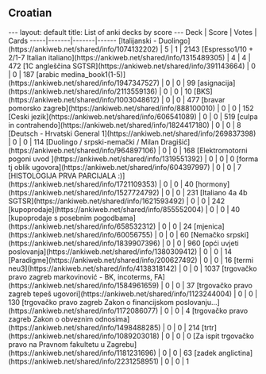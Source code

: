 <h2>Croatian</h2>
---
layout: default
title: List of anki decks by score
---
Deck | Score | Votes | Cards
-----|-------|-------|------
[Italijanski - Duolingo](https://ankiweb.net/shared/info/1074132202) | 5 | 1 | 2143
[Espresso1/10 + 2/1-7 Italian italiano](https://ankiweb.net/shared/info/1315489305) | 4 | 4 | 472
[1C angleščina SGTSR](https://ankiweb.net/shared/info/391143664) | 0 | 0 | 187
[arabic medina_book1(1-5)](https://ankiweb.net/shared/info/1947347527) | 0 | 0 | 99
[asignacija](https://ankiweb.net/shared/info/2113559136) | 0 | 0 | 10
[BKS](https://ankiweb.net/shared/info/1003048612) | 0 | 0 | 477
[bravar pomorsko zagreb](https://ankiweb.net/shared/info/888100010) | 0 | 0 | 152
[Ceski jezik](https://ankiweb.net/shared/info/606541089) | 0 | 0 | 519
[culpa in contrahendo](https://ankiweb.net/shared/info/1824417180) | 0 | 0 | 8
[Deutsch - Hrvatski General 1](https://ankiweb.net/shared/info/269837398) | 0 | 0 | 114
[Duolingo / srpski-nemački / Milan Dragišić](https://ankiweb.net/shared/info/964897106) | 0 | 0 | 168
[Elektromotorni pogoni uvod ](https://ankiweb.net/shared/info/1319551392) | 0 | 0 | 0
[forma tj oblik ugovora](https://ankiweb.net/shared/info/604397997) | 0 | 0 | 7
[HISTOLOGIJA PRVA PARCIJALA :)](https://ankiweb.net/shared/info/1721109353) | 0 | 0 | 40
[hormony](https://ankiweb.net/shared/info/1527724792) | 0 | 0 | 231
[Italiano 4a 4b SGTSR](https://ankiweb.net/shared/info/1621593492) | 0 | 0 | 242
[kupoprodaje](https://ankiweb.net/shared/info/855552004) | 0 | 0 | 40
[kupoprodaje s posebnim pogodbama](https://ankiweb.net/shared/info/658532312) | 0 | 0 | 24
[mjenica](https://ankiweb.net/shared/info/60056755) | 0 | 0 | 60
[Nemačko srpski](https://ankiweb.net/shared/info/1839907396) | 0 | 0 | 960
[opći uvjeti poslovanja](https://ankiweb.net/shared/info/1380309412) | 0 | 0 | 14
[Paradigme](https://ankiweb.net/shared/info/200627492) | 0 | 0 | 16
[termi neu3](https://ankiweb.net/shared/info/4138318142) | 0 | 0 | 1037
[trgovačko pravo zagreb markovinović - BK, incoterms, FA](https://ankiweb.net/shared/info/1584961659) | 0 | 0 | 37
[trgovačko pravo zagreb tepeš ugovori](https://ankiweb.net/shared/info/1123244004) | 0 | 0 | 130
[trgovačko pravo zagreb Zakon o financijskom poslovanju...](https://ankiweb.net/shared/info/1172086077) | 0 | 0 | 4
[trgovačko pravo zagreb Zakon o obveznim odnosima](https://ankiweb.net/shared/info/1498488285) | 0 | 0 | 214
[trtr](https://ankiweb.net/shared/info/1089203018) | 0 | 0 | 0
[Za ispit trgovačko pravo na Pravnom fakultetu u Zagrebu](https://ankiweb.net/shared/info/1181231696) | 0 | 0 | 63
[zadek anglictina](https://ankiweb.net/shared/info/2231258951) | 0 | 0 | 1
